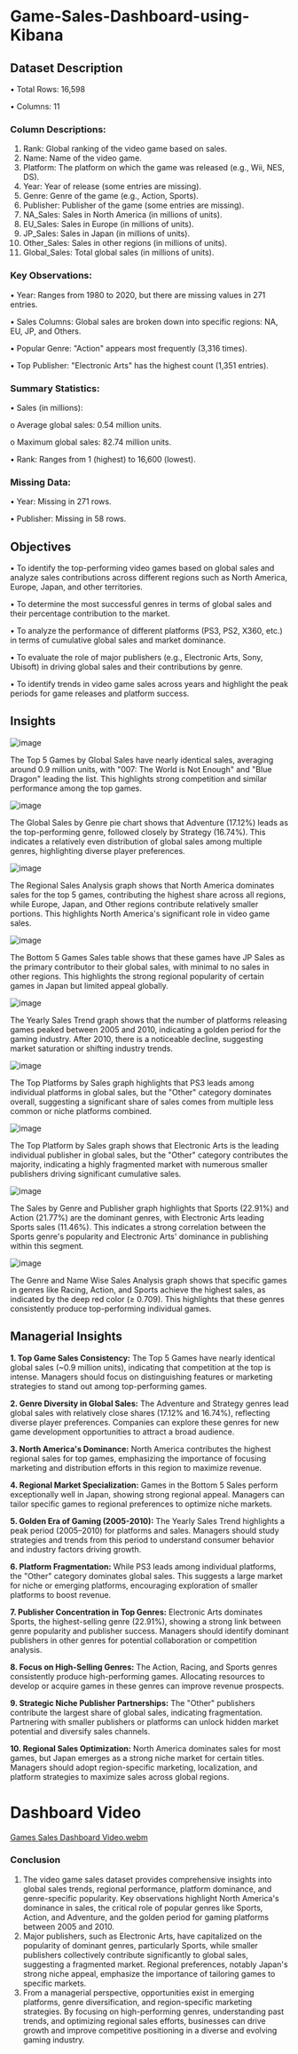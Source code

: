 # Game-Sales-Dashboard-using-Kibana

## Dataset Description
•	Total Rows: 16,598

•	Columns: 11

### Column Descriptions:

1.	Rank: Global ranking of the video game based on sales.
2.	Name: Name of the video game.
3.	Platform: The platform on which the game was released (e.g., Wii, NES, DS).
4.	Year: Year of release (some entries are missing).
5.	Genre: Genre of the game (e.g., Action, Sports).
6.	Publisher: Publisher of the game (some entries are missing).
7.	NA_Sales: Sales in North America (in millions of units).
8.	EU_Sales: Sales in Europe (in millions of units).
9.	JP_Sales: Sales in Japan (in millions of units).
10.	Other_Sales: Sales in other regions (in millions of units).
11.	Global_Sales: Total global sales (in millions of units).


### Key Observations:

•	Year: Ranges from 1980 to 2020, but there are missing values in 271 entries.

•	Sales Columns: Global sales are broken down into specific regions: NA, EU, JP, and Others.

•	Popular Genre: "Action" appears most frequently (3,316 times).

•	Top Publisher: "Electronic Arts" has the highest count (1,351 entries).


### Summary Statistics:

•	Sales (in millions): 

o	Average global sales: 0.54 million units.

o	Maximum global sales: 82.74 million units.

•	Rank: Ranges from 1 (highest) to 16,600 (lowest).

### Missing Data:
•	Year: Missing in 271 rows.

•	Publisher: Missing in 58 rows.


## Objectives

•	To identify the top-performing video games based on global sales and analyze sales contributions across different regions such as North America, Europe, Japan, and other territories.

•	To determine the most successful genres in terms of global sales and their percentage contribution to the market.

•	To analyze the performance of different platforms (PS3, PS2, X360, etc.) in terms of cumulative global sales and market dominance.

•	To evaluate the role of major publishers (e.g., Electronic Arts, Sony, Ubisoft) in driving global sales and their contributions by genre.

•	To identify trends in video game sales across years and highlight the peak periods for game releases and platform success.

## Insights
 
![image](https://github.com/user-attachments/assets/ff07b63b-918b-46df-be42-8312290194e6)

The Top 5 Games by Global Sales have nearly identical sales, averaging around 0.9 million units, with "007: The World is Not Enough" and "Blue Dragon" leading the list. This highlights strong competition and similar performance among the top games.

 ![image](https://github.com/user-attachments/assets/aa1b0e8d-a879-44f7-9379-1802fede72a5)

The Global Sales by Genre pie chart shows that Adventure (17.12%) leads as the top-performing genre, followed closely by Strategy (16.74%). This indicates a relatively even distribution of global sales among multiple genres, highlighting diverse player preferences.

![image](https://github.com/user-attachments/assets/63f931e6-46e0-4c0f-831b-0d370a1c7c98)
 
The Regional Sales Analysis graph shows that North America dominates sales for the top 5 games, contributing the highest share across all regions, while Europe, Japan, and Other regions contribute relatively smaller portions. This highlights North America's significant role in video game sales.

 ![image](https://github.com/user-attachments/assets/d2fdb2b0-0842-4119-99a5-5f3780810d3e)

The Bottom 5 Games Sales table shows that these games have JP Sales as the primary contributor to their global sales, with minimal to no sales in other regions. This highlights the strong regional popularity of certain games in Japan but limited appeal globally.

 ![image](https://github.com/user-attachments/assets/4baa7863-3ccd-4885-a82c-abee2f6314d8)

The Yearly Sales Trend graph shows that the number of platforms releasing games peaked between 2005 and 2010, indicating a golden period for the gaming industry. After 2010, there is a noticeable decline, suggesting market saturation or shifting industry trends.

 ![image](https://github.com/user-attachments/assets/07f190dd-c136-4c57-8623-076baf3c26b2)

The Top Platforms by Sales graph highlights that PS3 leads among individual platforms in global sales, but the "Other" category dominates overall, suggesting a significant share of sales comes from multiple less common or niche platforms combined.

 ![image](https://github.com/user-attachments/assets/8295235a-da4d-4ce0-aa75-883fb8a66840)

The Top Platform by Sales graph shows that Electronic Arts is the leading individual publisher in global sales, but the "Other" category contributes the majority, indicating a highly fragmented market with numerous smaller publishers driving significant cumulative sales.

 ![image](https://github.com/user-attachments/assets/beb029d5-0d68-4550-8ec9-7a2430d52048)

The Sales by Genre and Publisher graph highlights that Sports (22.91%) and Action (21.77%) are the dominant genres, with Electronic Arts leading Sports sales (11.46%). This indicates a strong correlation between the Sports genre's popularity and Electronic Arts' dominance in publishing within this segment.
 
![image](https://github.com/user-attachments/assets/ceff784d-754f-4353-a8c8-b0d0111aa597)

The Genre and Name Wise Sales Analysis graph shows that specific games in genres like Racing, Action, and Sports achieve the highest sales, as indicated by the deep red color (≥ 0.709). This highlights that these genres consistently produce top-performing individual games.

## Managerial Insights

**1.	Top Game Sales Consistency:**
The Top 5 Games have nearly identical global sales (~0.9 million units), indicating that competition at the top is intense. Managers should focus on distinguishing features or marketing strategies to stand out among top-performing games.

**2.	Genre Diversity in Global Sales:**
The Adventure and Strategy genres lead global sales with relatively close shares (17.12% and 16.74%), reflecting diverse player preferences. Companies can explore these genres for new game development opportunities to attract a broad audience.

**3.	North America's Dominance:**
North America contributes the highest regional sales for top games, emphasizing the importance of focusing marketing and distribution efforts in this region to maximize revenue.

**4.	Regional Market Specialization:**
Games in the Bottom 5 Sales perform exceptionally well in Japan, showing strong regional appeal. Managers can tailor specific games to regional preferences to optimize niche markets.

**5.	Golden Era of Gaming (2005-2010):**
The Yearly Sales Trend highlights a peak period (2005–2010) for platforms and sales. Managers should study strategies and trends from this period to understand consumer behavior and industry factors driving growth.

**6.	Platform Fragmentation:**
While PS3 leads among individual platforms, the "Other" category dominates global sales. This suggests a large market for niche or emerging platforms, encouraging exploration of smaller platforms to boost revenue.

**7.	Publisher Concentration in Top Genres:**
Electronic Arts dominates Sports, the highest-selling genre (22.91%), showing a strong link between genre popularity and publisher success. Managers should identify dominant publishers in other genres for potential collaboration or competition analysis.

**8.	Focus on High-Selling Genres:**
The Action, Racing, and Sports genres consistently produce high-performing games. Allocating resources to develop or acquire games in these genres can improve revenue prospects.

**9.	Strategic Niche Publisher Partnerships:**
The "Other" publishers contribute the largest share of global sales, indicating fragmentation. Partnering with smaller publishers or platforms can unlock hidden market potential and diversify sales channels.

**10.	Regional Sales Optimization:**
North America dominates sales for most games, but Japan emerges as a strong niche market for certain titles. Managers should adopt region-specific marketing, localization, and platform strategies to maximize sales across global regions.

# Dashboard Video

[Games Sales Dashboard Video.webm](https://github.com/user-attachments/assets/cf8d02a3-d32a-4945-ad7a-03993b505f60)

### Conclusion

1. The video game sales dataset provides comprehensive insights into global sales trends, regional performance, platform dominance, and genre-specific popularity. Key observations highlight North America's dominance in sales, the critical role of popular genres like Sports, Action, and Adventure, and the golden period for gaming platforms between 2005 and 2010.
2. Major publishers, such as Electronic Arts, have capitalized on the popularity of dominant genres, particularly Sports, while smaller publishers collectively contribute significantly to global sales, suggesting a fragmented market. Regional preferences, notably Japan's strong niche appeal, emphasize the importance of tailoring games to specific markets.
3. From a managerial perspective, opportunities exist in emerging platforms, genre diversification, and region-specific marketing strategies. By focusing on high-performing genres, understanding past trends, and optimizing regional sales efforts, businesses can drive growth and improve competitive positioning in a diverse and evolving gaming industry.



